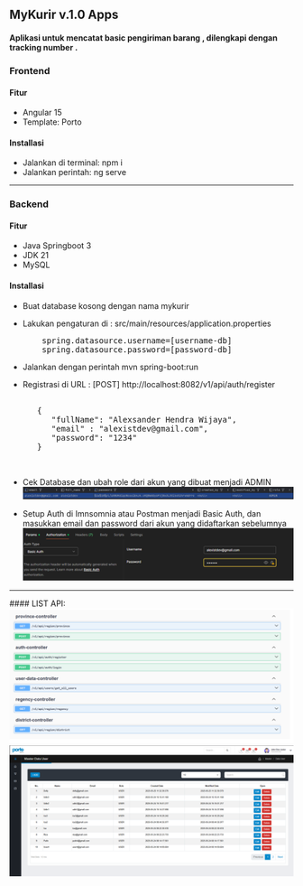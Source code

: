## MyKurir v.1.0 Apps
#### Aplikasi untuk mencatat basic pengiriman barang , dilengkapi dengan tracking number .

### Frontend
#### Fitur
- Angular 15
- Template: Porto
#### Installasi
- Jalankan di terminal: npm i
- Jalankan perintah: ng serve
<hr/>

### Backend

#### Fitur
- Java Springboot 3
- JDK 21
- MySQL

#### Installasi
- Buat database kosong dengan nama mykurir
- Lakukan pengaturan di : src/main/resources/application.properties
  <pre>
      spring.datasource.username=[username-db]
      spring.datasource.password=[password-db]
  </pre>

- Jalankan dengan perintah mvn spring-boot:run
- Registrasi di URL : [POST] http://localhost:8082/v1/api/auth/register
   <pre>
     
     {
    	"fullName": "Alexsander Hendra Wijaya",
    	"email" : "alexistdev@gmail.com",
    	"password": "1234"
     }
     
   </pre>
- Cek Database dan ubah role dari akun yang dibuat menjadi ADMIN
  <img src="https://github.com/alexistdev/mykurir/blob/main/IMAGES/gambar4.png?raw=true">
- Setup Auth di Imnsomnia atau Postman menjadi Basic Auth, dan masukkan email dan password dari akun yang didaftarkan sebelumnya
  <img src="https://github.com/alexistdev/mykurir/blob/main/IMAGES/gambar5.png?raw=true">

<hr />
#### LIST API:
<br />
<img src="https://github.com/alexistdev/mykurir/blob/main/IMAGES/gambar1.png?raw=true" width="1200px">
<br />
<img src="https://github.com/alexistdev/mykurir/blob/main/IMAGES/gambar3.png?raw=true" />
